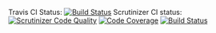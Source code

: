 <!-- Update to proj -->
Travis CI Status:
[![Build Status](https://travis-ci.org/Erru17/mvc-proj.svg?branch=main)](https://travis-ci.org/Erru17/mvc-proj)
Scrutinizer CI status:
[![Scrutinizer Code Quality](https://scrutinizer-ci.com/g/Erru17/mvc/badges/quality-score.png?b=main)](https://scrutinizer-ci.com/g/Erru17/mvc/?branch=main)
[![Code Coverage](https://scrutinizer-ci.com/g/Erru17/mvc/badges/coverage.png?b=main)](https://scrutinizer-ci.com/g/Erru17/mvc/?branch=main)
[![Build Status](https://scrutinizer-ci.com/g/Erru17/mvc/badges/build.png?b=main)](https://scrutinizer-ci.com/g/Erru17/mvc/build-status/main)
